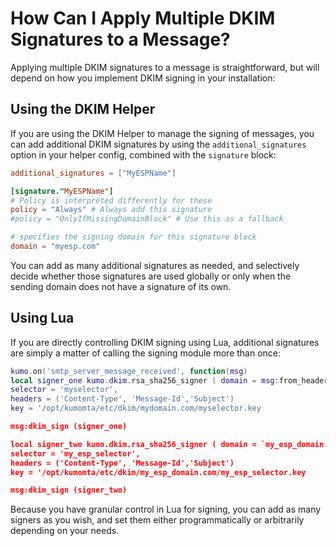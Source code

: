 # How Can I Apply Multiple DKIM Signatures to a Message?

Applying multiple DKIM signatures to a message is straightforward, but will depend on how you implement DKIM signing in your installation:

## Using the DKIM Helper

If you are using the DKIM Helper to manage the signing of messages, you can add additional DKIM signatures by using the `additional_signatures` option in your helper config, combined with the `signature` block:

```toml
additional_signatures = ["MyESPName"]

[signature."MyESPName"]
# Policy is interpreted differently for these
policy = "Always" # Always add this signature
#policy = "OnlyIfMissingDomainBlock" # Use this as a fallback

# specifies the signing domain for this signature block
domain = "myesp.com"
```

You can add as many additional signatures as needed, and selectively decide whether those signatures are used globally or only when the sending domain does not have a signature of its own.

## Using Lua

If you are directly controlling DKIM signing using Lua, additional signatures are simply a matter of calling the signing module more than once:

```lua
kumo.on('smtp_server_message_received', function(msg)
local signer_one kumo.dkim.rsa_sha256_signer ( domain = msg:from_header().domain,
selector = 'myselector',
headers = ('Content-Type', 'Message-Id','Subject')
key = '/opt/kumomta/etc/dkim/mydomain.com/myselector.key

msg:dkim_sign (signer_one)

local signer_two kumo.dkim.rsa_sha256_signer ( domain = `my_esp_domain.com`,
selector = 'my_esp_selector',
headers = ('Content-Type', 'Message-Id','Subject')
key = '/opt/kumomta/etc/dkim/my_esp_domain.com/my_esp_selector.key

msg:dkim_sign (signer_two)

```

Because you have granular control in Lua for signing, you can add as many signers as you wish, and set them either programmatically or arbitrarily depending on your needs.
